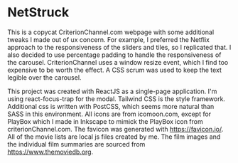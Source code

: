 # NetStruck

 This is a copycat CriterionChannel.com webpage with some additional tweaks I made out of ux concern. For example, I preferred the Netflix approach to the responsiveness of the sliders and tiles, so I replicated that. I also decided to use percentage padding to handle the responsiveness of the carousel. CriterionChannel uses a window resize event, which I find too expensive to be worth the effect. A CSS scrum was used to keep the text legible over the carousel.

 This project was created with ReactJS as a single-page application. I'm using react-focus-trap for the modal. Tailwind CSS is the style framework. Additional css is written with PostCSS, which seems more natural than SASS in this environment. All icons are from icomoon.com, except for PlayBox which I made in Inkscape to mimick the PlayBox icon from criterionChannel.com. The favicon was generated with https://favicon.io/. All of the movie lists are local js files created by me. The film images and the individual film summaries are sourced from https://www.themoviedb.org.
